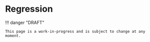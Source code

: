 # Regression

!!! danger "DRAFT"

    This page is a work-in-progress and is subject to change at any moment.
